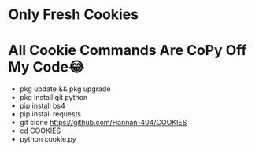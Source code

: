 # Only Fresh Cookies
# All Cookie Commands Are CoPy Off My Code😂

* pkg update && pkg upgrade
* pkg install git python
* pip install bs4
* pip install requests
* git clone https://github.com/Hannan-404/COOKIES
* cd COOKIES
* python cookie.py
